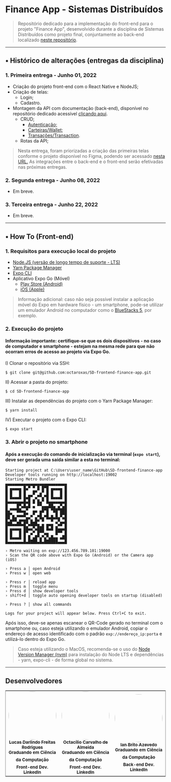 # Finance App - Sistemas Distribuídos
> Repositório dedicado para a implementação do front-end para o projeto "Finance App", desenvolvido durante a disciplina de Sistemas Distribuídos como projeto final, conjuntamente ao back-end localizado <a href="https://github.com/octaroxas/api-finance-app">neste repositório</a>.

---
## • Histórico de alterações (entregas da disciplina)
### 1. Primeira entrega - Junho 01, 2022
- Criação do projeto front-end com o React Native e NodeJS;
- Criação de telas:
  - Login;
  - Cadastro.
- Montagem da API com documentação (back-end), disponível no repositório dedicado acessível <a href="https://github.com/octaroxas/api-finance-app">clicando aqui</a>.
  - CRUD;
    - <a href="https://github.com/octaroxas/api-finance-app/blob/main/docs/api/Auth.md">Autenticação;</a>
    - <a href="https://github.com/octaroxas/api-finance-app/blob/main/docs/api/Wallet.md">Carteiras/Wallet</a>;
    - <a href="https://github.com/octaroxas/api-finance-app/blob/main/docs/api/Transaction.md">Transações/Transaction</a>.
  - Rotas da API;
> Nesta entrega, foram priorizadas a criação das primeiras telas conforme o projeto disponível no Figma, podendo ser acessado <a href="https://www.figma.com/file/YTsOFf1ZLPYqk3Z0HmocaN/Finance-App?node-id=0%3A1">nesta URL.</a> As integrações entre o back-end e o front-end serão efetivadas nas próximas entregas.

### 2. Segunda entrega - Junho 08, 2022
- Em breve.

### 3. Terceira entrega - Junho 22, 2022
- Em breve.

---

## • How To (Front-end)

### 1. Requisitos para execução local do projeto
- <a href="https://nodejs.org/en/">Node.JS (versão de longo tempo de suporte - LTS)</a>
- <a href="https://yarnpkg.com/getting-started/install">Yarn Package Manager</a>
- <a href="https://docs.expo.dev/get-started/installation/">Expo CLI</a>
- Aplicativo Expo Go (Móvel)
  - <a href="https://play.google.com/store/apps/details?id=host.exp.exponent&referrer=www">Play Store (Android)</a>
  - <a href="https://itunes.apple.com/app/apple-store/id982107779">iOS (Apple)</a>

> Informação adicional: caso não seja possível instalar a aplicação móvel do Expo em hardware físico - um smartphone, pode-se utilizar um emulador Android no computador como o <a href="https://www.bluestacks.com/">BlueStacks 5</a>, por exemplo.

### 2. Execução do projeto
#### **Informação importante**: certifique-se que os dois dispositivos - no caso de computador e smartphone - estejam na mesma rede para que não ocorram erros de acesso ao projeto via Expo Go.

I) Clonar o repositório via SSH:
   ```
   $ git clone git@github.com:octaroxas/SD-frontend-finance-app.git 
   ```

II) Acessar a pasta do projeto:
   ```
   $ cd SD-frontend-finance-app 
   ```

III) Instalar as dependências do projeto com o Yarn Package Manager:
   ```
   $ yarn install 
   ```

IV) Executar o projeto com o Expo CLI:
   ```
   $ expo start 
   ```


### 3. Abrir o projeto no smartphone

#### Após a execução do comando de inicialização via terminal (```expo start```), deve ser gerada uma saída similar a esta no terminal:
```
Starting project at C:\Users\user_name\GitHub\SD-frontend-finance-app
Developer tools running on http://localhost:19002
Starting Metro Bundler
▄▄▄▄▄▄▄▄▄▄▄▄▄▄▄▄▄▄▄▄▄▄▄▄▄▄▄
█ ▄▄▄▄▄ █▄▀ ▀ █ █▀█ ▄▄▄▄▄ █
█ █   █ █   █▀ ▄▀ █ █   █ █
█ █▄▄▄█ █▄█▀ ▄▀▀▄▀█ █▄▄▄█ █
█▄▄▄▄▄▄▄█▄█ █ █▄▀ █▄▄▄▄▄▄▄█
█    █▀▄█▄█ ▄ ▀▀▄▄▄██▄ ▄▀▄█
█▄▀▀▀██▄▄▀  ▄▄ ▄█▀█ ▀██▀███
██▀▄ ▄▄▄█▀ ▄▀ ▄█ ▄█ ▄ █ █▀█
█▀▄██ ▄▄▄█▀▄ █▄▀█ ▀▀█▀▀█ ▀█
███▄▄██▄█▀▄███▄ ▄ ▄▄▄ ▀▄█▀█
█ ▄▄▄▄▄ ██▄▄▀▄███ █▄█ █▄▄▄█
█ █   █ █▀ ▄▀ █▀▀▄▄   █▀▀ █
█ █▄▄▄█ █ █ ▄█▀▄▀▄▀▄█▄▄ ▄██
█▄▄▄▄▄▄▄█▄████▄█▄██████▄▄▄█

› Metro waiting on exp://123.456.789.101:19000
› Scan the QR code above with Expo Go (Android) or the Camera app (iOS)

› Press a │ open Android
› Press w │ open web

› Press r │ reload app
› Press m │ toggle menu
› Press d │ show developer tools
› shift+d │ toggle auto opening developer tools on startup (disabled)

› Press ? │ show all commands

Logs for your project will appear below. Press Ctrl+C to exit.
```

Após isso, deve-se apenas escanear o QR-Code gerado no terminal com o smartphone ou, caso esteja utilizando o emulador Android, copiar o endereço de acesso identificado com o padrão ```exp://endereço_ip:porta``` e utilizá-lo dentro do Expo Go.

> Caso esteja utilizando o MacOS, recomenda-se o uso do <a href="https://github.com/nvm-sh/nvm">Node Version Manager (nvm)</a> para instalação do Node LTS e dependências - yarn, expo-cli - de forma global no sistema.

---

## Desenvolvedores
<table style="border: 1px solid gray;">
  <tr>
    <td align="center"><a href="https://github.com/NepZR"><img style="width: 150px; height: 150; border-radius: 100%;" src="https://avatars.githubusercontent.com/u/37887926" width="100px;" alt=""/><br /><sub><b>Lucas Darlindo Freitas Rodrigues</b></sub></a><br /><sub><b>Graduando em Ciência da Computação</sub></a><br /><sub><b>Front-end Dev.</sub></a><br /><a href="https://www.linkedin.com/in/lucasdfr"><sub><b>LinkedIn</b></sub></a></td>
    <td align="center"><a href="https://github.com/octaroxas"><img style="width: 150px; height: 150; border-radius: 100%;" src="https://avatars.githubusercontent.com/u/46870808" width="100px;" alt=""/><br /><sub><b>Octacílio Carvalho de Almeida</b></sub></a><br /><sub><b>Graduando em Ciência da Computação</sub></a><br /><sub><b>Front-end Dev.</sub></a><br /><a href="https://www.linkedin.com/in/octacilio-c-almeida/"><sub><b>LinkedIn</b></sub></a></td>
    <td align="center"><a href="https://github.com/ianbrito"><img style="width: 150px; height: 150; border-radius: 100%;" src="https://avatars.githubusercontent.com/u/20650133" width="100px;" alt=""/><br /><sub><b>Ian Brito Azevedo</b></sub></a><br /><sub><b>Graduando em Ciência da Computação</sub></a><br /><sub><b>Back-end Dev.</sub></a><br /><a href="https://www.linkedin.com/in/ianbazevedo/"><sub><b>LinkedIn</b></sub></a></td>
  </tr>
<table>
